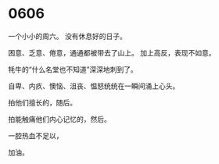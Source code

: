 # 0606

一个小小的周六。
没有休息好的日子。 

困意、乏意、倦意，通通都被带去了山上。
加上高反，表现不如意。

牦牛的“什么名堂也不知道”深深地刺到了。

自卑、内疚、懊恼、沮丧、愠怒统统在一瞬间涌上心头。

拍他们擅长的，随后。

拍能触痛他们内心记忆的，然后。

一腔热血不足以，

加油。
